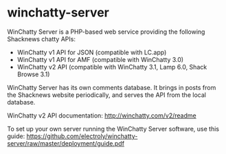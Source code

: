 winchatty-server
================

WinChatty Server is a PHP-based web service providing the following Shacknews chatty APIs:
- WinChatty v1 API for JSON (compatible with LC.app)
- WinChatty v1 API for AMF (compatible with WinChatty 3.0)
- WinChatty v2 API (compatible with WinChatty 3.1, Lamp 6.0, Shack Browse 3.1)

WinChatty Server has its own comments database.  It brings in posts from the Shacknews website periodically, and serves the API from the local database.

WinChatty v2 API documentation: http://winchatty.com/v2/readme

To set up your own server running the WinChatty Server software, use this guide: https://github.com/electroly/winchatty-server/raw/master/deployment/guide.pdf

